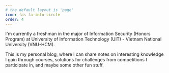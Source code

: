 ```yaml
---
# the default layout is 'page'
icon: fas fa-info-circle
order: 4
---
```


I'm currently a freshman in the major of Information Security (Honors Program) at University of Information Technology (UIT) - Vietnam National University (VNU-HCM).

This is my personal blog, where I can share notes on interesting knowledge I gain through courses, solutions for challenges from competitions I participate in, and maybe some other fun stuff.

